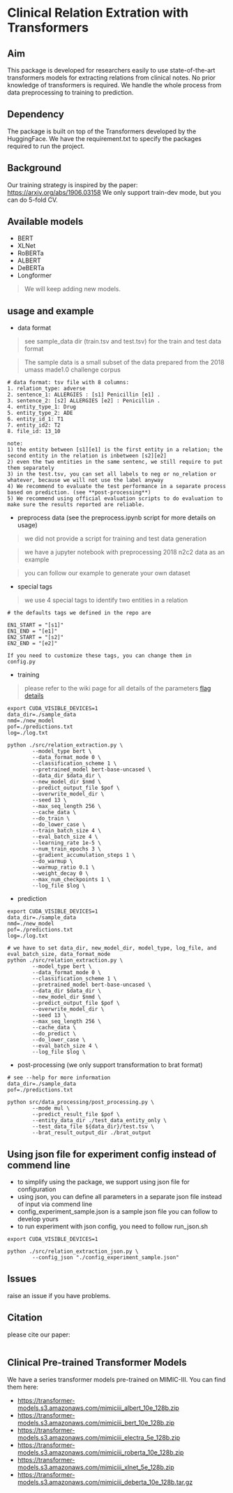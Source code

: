 # Clinical Relation Extration with Transformers

## Aim
This package is developed for researchers easily to use state-of-the-art transformers models for extracting relations from clinical notes. 
No prior knowledge of transformers is required. We handle the whole process from data preprocessing to training to prediction.

## Dependency
The package is built on top of the Transformers developed by the HuggingFace. 
We have the requirement.txt to specify the packages required to run the project.

## Background
Our training strategy is inspired by the paper: https://arxiv.org/abs/1906.03158
We only support train-dev mode, but you can do 5-fold CV.

## Available models
- BERT
- XLNet
- RoBERTa
- ALBERT
- DeBERTa
- Longformer
> We will keep adding new models.

## usage and example
- data format
> see sample_data dir (train.tsv and test.tsv) for the train and test data format

> The sample data is a small subset of the data prepared from the 2018 umass made1.0 challenge corpus

```
# data format: tsv file with 8 columns:
1. relation_type: adverse
2. sentence_1: ALLERGIES : [s1] Penicillin [e1] .
3. sentence_2: [s2] ALLERGIES [e2] : Penicillin .
4. entity_type_1: Drug
5. entity_type_2: ADE
6. entity_id_1: T1
7. entity_id2: T2
8. file_id: 13_10

note: 
1) the entity between [s1][e1] is the first entity in a relation; the second entity in the relation is inbetween [s2][e2]
2) even the two entities in the same sentenc, we still require to put them separately
3) in the test.tsv, you can set all labels to neg or no_relation or whatever, because we will not use the label anyway
4) We recommend to evaluate the test performance in a separate process based on prediction. (see **post-processing**)
5) We recommend using official evaluation scripts to do evaluation to make sure the results reported are reliable.
```

- preprocess data (see the preprocess.ipynb script for more details on usage)
> we did not provide a script for training and test data generation

> we have a jupyter notebook with preprocessing 2018 n2c2 data as an example

> you can follow our example to generate your own dataset

- special tags
> we use 4 special tags to identify two entities in a relation
```
# the defaults tags we defined in the repo are

EN1_START = "[s1]"
EN1_END = "[e1]"
EN2_START = "[s2]"
EN2_END = "[e2]"

If you need to customize these tags, you can change them in
config.py
```

- training
> please refer to the wiki page for all details of the parameters
> [flag details](https://github.com/uf-hobi-informatics-lab/ClinicalTransformerRelationExtraction/wiki/All-flags-explained-for-training-and-test)

```shell script
export CUDA_VISIBLE_DEVICES=1
data_dir=./sample_data
nmd=./new_model
pof=./predictions.txt
log=./log.txt

python ./src/relation_extraction.py \
		--model_type bert \
		--data_format_mode 0 \
		--classification_scheme 1 \
		--pretrained_model bert-base-uncased \
		--data_dir $data_dir \
		--new_model_dir $nmd \
		--predict_output_file $pof \
		--overwrite_model_dir \
		--seed 13 \
		--max_seq_length 256 \
		--cache_data \
		--do_train \
		--do_lower_case \
		--train_batch_size 4 \
		--eval_batch_size 4 \
		--learning_rate 1e-5 \
		--num_train_epochs 3 \
		--gradient_accumulation_steps 1 \
		--do_warmup \
		--warmup_ratio 0.1 \
		--weight_decay 0 \
		--max_num_checkpoints 1 \
		--log_file $log \
```

- prediction
```shell script
export CUDA_VISIBLE_DEVICES=1
data_dir=./sample_data
nmd=./new_model
pof=./predictions.txt
log=./log.txt

# we have to set data_dir, new_model_dir, model_type, log_file, and eval_batch_size, data_format_mode
python ./src/relation_extraction.py \
		--model_type bert \
		--data_format_mode 0 \
		--classification_scheme 1 \
		--pretrained_model bert-base-uncased \
		--data_dir $data_dir \
		--new_model_dir $nmd \
		--predict_output_file $pof \
		--overwrite_model_dir \
		--seed 13 \
		--max_seq_length 256 \
		--cache_data \
		--do_predict \
		--do_lower_case \
		--eval_batch_size 4 \
		--log_file $log \
```

- post-processing (we only support transformation to brat format)
```shell script
# see --help for more information
data_dir=./sample_data
pof=./predictions.txt

python src/data_processing/post_processing.py \
		--mode mul \
		--predict_result_file $pof \
		--entity_data_dir ./test_data_entity_only \
		--test_data_file ${data_dir}/test.tsv \
		--brat_result_output_dir ./brat_output
```


## Using json file for experiment config instead of commend line

- to simplify using the package, we support using json file for configuration
- using json, you can define all parameters in a separate json file instead of input via commend line
- config_experiment_sample.json is a sample json file you can follow to develop yours
- to run experiment with json config, you need to follow run_json.sh
```shell script
export CUDA_VISIBLE_DEVICES=1

python ./src/relation_extraction_json.py \
		--config_json "./config_experiment_sample.json"
```

## Issues
raise an issue if you have problems. 

## Citation
please cite our paper:
```

```

## Clinical Pre-trained Transformer Models
We have a series transformer models pre-trained on MIMIC-III.
You can find them here:
- https://transformer-models.s3.amazonaws.com/mimiciii_albert_10e_128b.zip
- https://transformer-models.s3.amazonaws.com/mimiciii_bert_10e_128b.zip
- https://transformer-models.s3.amazonaws.com/mimiciii_electra_5e_128b.zip
- https://transformer-models.s3.amazonaws.com/mimiciii_roberta_10e_128b.zip
- https://transformer-models.s3.amazonaws.com/mimiciii_xlnet_5e_128b.zip
- https://transformer-models.s3.amazonaws.com/mimiciii_deberta_10e_128b.tar.gz
